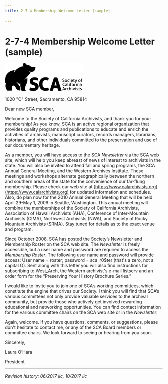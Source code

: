 ```yaml
---
title: 2-7-4 Membership Welcome Letter (sample)

---
```


# 2-7-4 Membership Welcome Letter (sample)

![SCA Logo](../assets/images/sca-logo.png)

1020 "O" Street, Sacramento, CA 95814

Dear new SCA member,

Welcome to the Society of California Archivists, and thank you for your membership! As you know, SCA is an active regional organization that provides quality programs and publications to educate and enrich the activities of archivists, manuscript curators, records managers, librarians, historians, and other individuals committed to the preservation and use of our documentary heritage.

As a member, you will have access to the SCA _Newsletter_ via the SCA web site, which will help you keep abreast of news of interest to archivists in the state. You will also be invited to attend fall and spring programs, the SCA Annual General Meeting, and the Western Archives Institute. These meetings and workshops alternate geographically between the northern and southern areas of the state for the convenience of our far-flung membership. Please check our web site at [https://www.calarchivists.org](https://www.calarchivists.org) for updated information and schedules. Also, do plan now for the 2010 Annual General Meeting that will be held April 29-May 1, 2009 in Seattle, Washington. This annual meeting will combine the memberships of the Society of California Archivists, Association of Hawaii Archivists (AHA), Conference of Inter-Mountain Archivists (CIMA), Northwest Archivists (NWA), and Society of Rocky Mountain Archivists (SRMA). Stay tuned for details as to the exact venue and program.

Since October 2008, SCA has posted the Society’s Newsletter and Membership Roster on the SCA web site. The _Newsletter_ is freely accessible, but a user name and password are required to access the _Membership Roster_. The following user name and password will provide access: User name = roster; password = sca_r0$ter (that's a zero, not a capital O). Sent along with this letter you will also find instructions for subscribing to West_Arch, the Western archivist's e-mail listserv and an order form for the “Preserving Your History Brochure Series.”

I would like to invite you to join one of SCA’s working committees, which constitute the engine that drives our Society. I think you will find that SCA’s various committees not only provide valuable services to the archival community, but provide those who actively get involved rewarding educational and networking opportunities. You can find contact information for the various committee chairs on the SCA web site or in the _Newsletter_.

Again, welcome. If you have questions, comments, or suggestions, please don't hesitate to contact me, or any of the SCA Board members or committee chairs. We look forward to seeing or hearing from you soon.

Sincerely,

Laura O’Hara

President

***

_Revision history: 06/2017 llc, 10/2017 llc_
